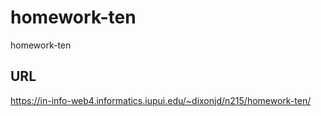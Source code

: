 # homework-ten

homework-ten

## URL

https://in-info-web4.informatics.iupui.edu/~dixonjd/n215/homework-ten/
